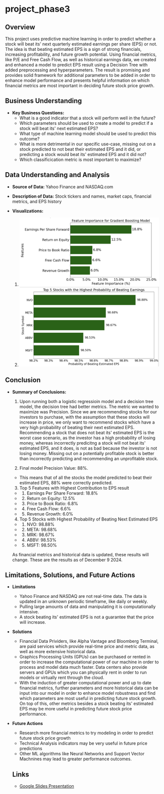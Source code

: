 # project_phase3

## Overview
This project uses predictive machine learning in order to predict whether a stock will beat its' next quarterly estimated earnings per share (EPS) or not. The idea is that beating estimated EPS is a sign of strong financials, increasing profitability, and future growth potential. Using financial metrics, like P/E and Free Cash Flow, as well as historical earnings data, we created and enhanced a model to predict EPS result using a Decision Tree with added preprocessing and hyperparameters. The result is promising and provides solid framework for additional parameters to be added in order to enhance model performance and presents helpful information on which financial metrics are most important in deciding future stock price growth. 



## Business Understanding
- **Key Business Questions:**
    - What is a good indicator that a stock will perform well in the future?
    - Which parameters should be used to create a model to predict if a stock will beat its' next estimated EPS?
    - What type of machine learning model should be used to predict this outcome?
    - What is more detrimental in our specific use-case, missing out on a stock predicted to not beat their estimated EPS and it did, or predicting a stock would beat its' estimated EPS and it did not?
    - Which classificication metric is most important to maximize?



## Data Understanding and Analysis
- **Source of Data:** Yahoo Finance and NASDAQ.com
- **Description of Data:** Stock tickers and names, market caps, financial metrics, and EPS history



- **Visualizations:**
    1. ![Feature Importance](visuals/feature_importance.png)
    2. ![Top 5 Highest Probability Stocks to Beat Estimated EPS](visuals/stock_eps_probability.png)
 




## Conclusion
- **Summary of Conclusions:**
    1. Upon running both a logistic regressioin model and a decision tree model, the decision tree had better metrics. The metric we wanted to maximize was Precision. Since we are recommending stocks for our investors to purchase, with the assumption that these stocks will increase in price, we only want to recommend stocks which have a very high probability of beating their next estimated EPS. Recommending a stock that does not beat its' estimated EPS is the worst case scenario, as the investor has a high probability of losing money, whereas incorrectly predicitng a stock will not beat its' estimated EPS, and it does, is not as bad because the investor is not losing money. Missing out on a potentially profitable stock is better than incorrectly predicting and recommending an unprofitable stock. 

    2. Final model Precision Value: 88%. 
    * This means that of all the stocks the model predicted to beat their estimated EPS, 88% were correctly predicted. 

    3. Top 5 Features with Highest Contribution to EPS result
    * 1. Earnings Per Share Forward: 18.8%
    * 2. Return on Equity: 12.5%
    * 3. Price to Book Ratio: 6.8%
    * 4. Free Cash Flow: 6.6%
    * 5. Revenue Growth: 6.0%

    4. Top 5 Stocks with Highest Probability of Beating Next Estimated EPS
    * 1. NVO: 98.88%
    * 2. META: 98.68%
    * 3. MRK: 98.67%
    * 4. ABBV: 98.53%
    * 5. MSFT: 98.50%

    As financial metrics and historical data is updated, these results will change. These are the results as of December 9 2024. 
 
 ## Limitations, Solutions, and Future Actions
- **Limitations**
    * Yahoo Finance and NASDAQ are not real-time data. The data is updated in an unknown periodic timeframe, like daily or weekly. 
    * Pulling large amounts of data and manipulating it is computationally intensive. 
    * A stock beating its' estimated EPS is not a guarantee that the price will increase. 

- **Solutions**
    * Financial Data Prividers, like Alpha Vantage and Bloomberg Terminal, are paid services which provide real-time price and metric data, as well as more extensive historical data. 
    * Graphics Processing Units (GPUs) can be purchased or rented in order to increase the computational power of our machine in order to process and model data much faster. Data centers also provide servers and GPUs which you can physically rent in order to run models or virtually rent through the cloud. 
    * With the induction of greater computational power and up to date financial metrics, further parameters and more historical data can be input into our model in order to enhance model robustness and find which parameters are most useful in predicting future stock growth. On top of this, other metrics besides a stock beating its' estimated EPS may be more useful in predicting future stock price performance. 

- **Future Actions**
    * Research more financial metrics to try modeling in order to predict future stock price growth
    * Technical Analysis indicators may be very useful in future price predictions
    * Other ML algorithms like Neural Networks and Support Vector Machnines may lead to greater performance outcomes. 


  ## Links

  -  [Google Slides Presentation](https://docs.google.com/presentation/d/1MSXmqDsJS7kaixIAB2RXjj8DKBLAH8lBR-efk1LCq74/edit?usp=sharing)